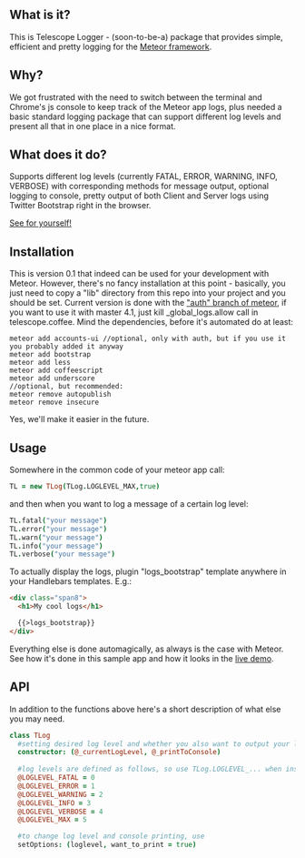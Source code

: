 What is it?
-------------
This is Telescope Logger - (soon-to-be-a) package that provides simple, efficient and pretty logging for the [Meteor framework](http://meteor.com). 

Why?
------
We got frustrated with the need to switch between the terminal and Chrome's js console to keep track of the Meteor app logs, plus needed a basic standard logging package that can support different log levels and present all that in one place in a nice format.

What does it do?
------------------
Supports different log levels (currently FATAL, ERROR, WARNING, INFO, VERBOSE) with corresponding methods for message output, optional logging to console, pretty output of both Client and Server logs using Twitter Bootstrap right in the browser.

[See for yourself!](http://http://telescope-logger.meteor.com)

Installation
------------
This is version 0.1 that indeed can be used for your development with Meteor. However, there's no fancy installation at this point - basically, you just need to copy a "lib" directory from this repo into your project and you should be set. Current version is done 
with the ["auth" branch of meteor](https://github.com/meteor/meteor/wiki/Getting-Started-with-Auth), if you want to use it with master 4.1, just kill _global_logs.allow call in telescope.coffee. 
Mind the dependencies, before it's automated do at least:

	meteor add accounts-ui //optional, only with auth, but if you use it you probably added it anyway
	meteor add bootstrap
	meteor add less
	meteor add coffeescript
	meteor add underscore
	//optional, but recommended:
	meteor remove autopublish
	meteor remove insecure

Yes, we'll make it easier in the future.

Usage
---------
Somewhere in the common code of your meteor app call:
```coffeescript
TL = new TLog(TLog.LOGLEVEL_MAX,true)
```
and then when you want to log a message of a certain log level:
```coffeescript
TL.fatal("your message")
TL.error("your message")
TL.warn("your message")
TL.info("your message")
TL.verbose("your message")
```
To actually display the logs, plugin "logs_bootstrap" template anywhere in your Handlebars templates. E.g.:
```html
<div class="span8">
  <h1>My cool logs</h1>

  {{>logs_bootstrap}}
</div>
```

Everything else is done automagically, as always is the case with Meteor. See how it's done in this sample app and how it looks in the [live demo](http://http://telescope-logger.meteor.com).


API
---------
In addition to the functions above here's a short description of what else you may need.
```coffeescript
class TLog
  #setting desired log level and whether you also want to output your log messages to the console (true or false)
  constructor: (@_currentLogLevel, @_printToConsole)
  
  #log levels are defined as follows, so use TLog.LOGLEVEL_... when instantiating
  @LOGLEVEL_FATAL = 0
  @LOGLEVEL_ERROR = 1
  @LOGLEVEL_WARNING = 2
  @LOGLEVEL_INFO = 3
  @LOGLEVEL_VERBOSE = 4
  @LOGLEVEL_MAX = 5

  #to change log level and console printing, use
  setOptions: (loglevel, want_to_print = true)
```

